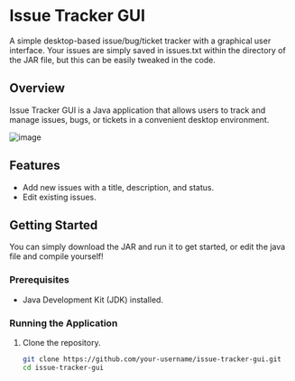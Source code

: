 # Issue Tracker GUI

A simple desktop-based issue/bug/ticket tracker with a graphical user interface.
Your issues are simply saved in issues.txt within the directory of the JAR file, but this can be easily tweaked in the code.

## Overview

Issue Tracker GUI is a Java application that allows users to track and manage issues, bugs, or tickets in a convenient desktop environment.

![image](https://github.com/williamdjestes/IssueTracker/assets/106040564/d4a828b8-34e1-4b18-90b0-0d870ce00929)


## Features

- Add new issues with a title, description, and status.
- Edit existing issues.

## Getting Started

You can simply download the JAR and run it to get started, or edit the java file and compile yourself!

### Prerequisites

- Java Development Kit (JDK) installed.

### Running the Application

1. Clone the repository.
   ```bash
   git clone https://github.com/your-username/issue-tracker-gui.git
   cd issue-tracker-gui

